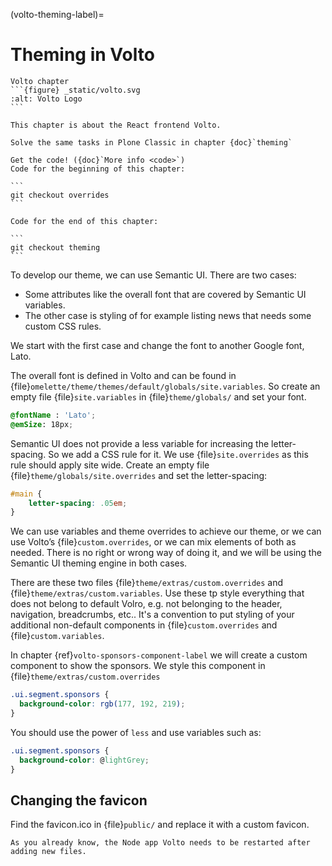 (volto-theming-label)=

# Theming in Volto

````{sidebar}
Volto chapter
```{figure} _static/volto.svg
:alt: Volto Logo
```

This chapter is about the React frontend Volto.

Solve the same tasks in Plone Classic in chapter {doc}`theming`
````

````{sidebar}
Get the code! ({doc}`More info <code>`)
Code for the beginning of this chapter:

```
git checkout overrides
```

Code for the end of this chapter:

```
git checkout theming
```
````

To develop our theme, we can use Semantic UI. There are two cases:

- Some attributes like the overall font that are covered by Semantic UI variables.
- The other case is styling of for example listing news that needs some custom CSS rules.

We start with the first case and change the font to another Google font, Lato.

The overall font is defined in Volto and can be found in {file}`omelette/theme/themes/default/globals/site.variables`. So create an empty file {file}`site.variables` in {file}`theme/globals/` and set your font.

```css
@fontName : 'Lato';
@emSize: 18px;
```

Semantic UI does not provide a less variable for increasing the letter-spacing.
So we add a CSS rule for it.
We use {file}`site.overrides` as this rule should apply site wide.
Create an empty file {file}`theme/globals/site.overrides` and set the letter-spacing:

```css
#main {
    letter-spacing: .05em;
}
```

We can use variables and theme overrides to achieve our theme, or we can use Volto’s {file}`custom.overrides`, or we can mix elements of both as needed.
There is no right or wrong way of doing it, and we will be using the Semantic UI theming engine in both cases.

There are these two files {file}`theme/extras/custom.overrides` and {file}`theme/extras/custom.variables`.
Use these tp style everything that does not belong to default Volro, e.g. not belonging to the header, navigation, breadcrumbs, etc..
It's a convention to put styling of your additional non-default components in {file}`custom.overrides` and {file}`custom.variables`.

In chapter {ref}`volto-sponsors-component-label` we will create a custom component to show the sponsors.
We style this component in {file}`theme/extras/custom.overrides`

```css
.ui.segment.sponsors {
  background-color: rgb(177, 192, 219);
}
```

You should use the power of `less` and use variables such as:

```css
.ui.segment.sponsors {
  background-color: @lightGrey;
}
```

## Changing the favicon

Find the favicon.ico in {file}`public/` and replace it with a custom favicon.

```{note}
As you already know, the Node app Volto needs to be restarted after adding new files.
```
